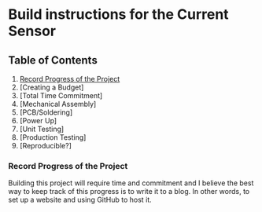 # Build instructions for the Current Sensor

## Table of Contents
1. [Record Progress of the Project](#Record-Progress-of-the-Project)
2. [Creating a Budget]
3. [Total Time Commitment]
4. [Mechanical Assembly] 
5. [PCB/Soldering]
6. [Power Up]
7. [Unit Testing]
8. [Production Testing]
9.  [Reproducible?]

### Record Progress of the Project
Building this project will require time and commitment and I believe the best way to keep track of this progress is to write it to a blog. 
In other words, to set up a website and using GitHub to host it. 

